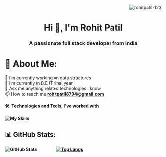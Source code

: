 <p align="right"> <img src="https://komarev.com/ghpvc/?username=rohitpatil-123&label=Profile%20views&color=0e75b6&style=flat" alt="rohitpatil-123" /> </p>
<h1 align="center">Hi 👋, I'm Rohit Patil</h1>
<h3 align="center">A passionate full stack developer from India</h3>

# 💫 About Me:
🔭 I’m currently working on data structures<br>🌱 I’m currently in B.E IT final year<br>💬 Ask me anything related technologies i know <br>📫 How to reach me **rohitpatil8794@gmail.com**

<b>🛠️&nbsp;&nbsp;Technologies&nbsp;and&nbsp;Tools, I've worked with <br><br>
![My Skills](https://skillicons.dev/icons?i=html,javascript,nodejs,react,mongodb,materialui,java,redux,python,flask,mysql,bootstrap,docker,git,sqlite,netlify,onrender,&perline=8)
## 📊 GitHub Stats:

<!-- ![GitHub Stats](https://github-readme-stats.vercel.app/api?username=rohitpatil-123&theme=tokyonight) -->
<!-- &nbsp;&nbsp;&nbsp;&nbsp;&nbsp;&nbsp;&nbsp;&nbsp;&nbsp;&nbsp;&nbsp;&nbsp;&nbsp;&nbsp;&nbsp;&nbsp;&nbsp;
[![Top Langs](https://github-readme-stats.vercel.app/api/top-langs/?username=rohitpatil-123&layout=compact&theme=tokyonight)](https://github.com/rohitpatil-123/github-readme-stats) -->
<!-- [![Readme Card](https://github-readme-stats.vercel.app/api/pin/?username=rohitpatil-123&repo=github-readme-stats)](https://github.com/rohitpatil-123/github-readme-stats) -->

<!--
 <img align="right" height=100% src="https://github-readme-stats.vercel.app/api/top-langs/?username=rohitpatil-123&langs_count=8&show_icons=true&theme=tokyonight"></br>
![rohit's github stats](https://github-readme-stats.vercel.app/api?username=rohitpatil-123&count_private=true&show_icons=true&theme=tokyonight)</br>
 -->

![GitHub Stats](https://github-readme-stats.vercel.app/api?username=rohitpatil-123&theme=tokyonight)
&nbsp;&nbsp;&nbsp;&nbsp;&nbsp;&nbsp;&nbsp;&nbsp;&nbsp;&nbsp;&nbsp;&nbsp;&nbsp;&nbsp;&nbsp;&nbsp;&nbsp;
[![Top Langs](https://github-readme-stats.vercel.app/api/top-langs/?username=rohitpatil-123&layout=compact&theme=tokyonight)](https://github.com/rohitpatil-123/github-readme-stats) 


